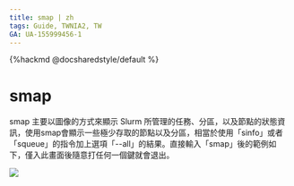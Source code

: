 ```yaml
---
title: smap | zh
tags: Guide, TWNIA2, TW
GA: UA-155999456-1
---
```


{%hackmd @docsharedstyle/default %}

# smap
    
smap 主要以圖像的方式來顯示 Slurm 所管理的任務、分區，以及節點的狀態資訊，使用smap會顯示一些極少存取的節點以及分區，相當於使用「sinfo」或者「squeue」的指令加上選項「--all」的結果。直接輸入「smap」後的範例如下，僅入此畫面後隨意打任何一個鍵就會退出。

![](https://codimd.s3.shivering-isles.com/demo/uploads/upload_03080660c3e959fba7a4baad7af0771b.png)